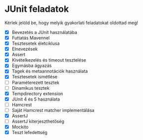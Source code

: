 # JUnit feladatok

Kérlek jelöld be, hogy melyik gyakorlati feladatokat oldottad meg!

* [x] Bevezetés a JUnit használatába
* [x] Futtatás Mavennel
* [x] Tesztesetek életciklusa
* [x] Elnevezések
* [x] Assert
* [x] Kivételkezelés és timeout tesztelése
* [x] Egymásba ágyazás
* [x] Tagek és metaannotációk használata
* [x] Tesztesetek ismétlése
* [ ] Paraméterezett tesztek
* [ ] Dinamikus tesztek
* [x] Tempdirectory extension
* [x] JUnit 4 és 5 használata
* [ ] Hamcrest
* [ ] Saját Hamcrest matcher implementálása
* [x] AssertJ
* [ ] AssertJ kiterjeszthetőség
* [x] Mockito
* [x] Teszt lefedettség
